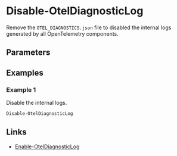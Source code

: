 # Disable-OtelDiagnosticLog

Remove the `OTEL_DIAGNOSTICS.json` file to disabled the internal logs generated by all OpenTelemetry components.

## Parameters


## Examples

### Example 1

Disable the internal logs.

```powershell
Disable-OtelDiagnosticLog
```

## Links

- [Enable-OtelDiagnosticLog](Enable-OtelDiagnosticLog.md)

